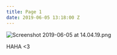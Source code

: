 ```yaml
---
title: Page 1
date: 2019-06-05 13:18:00 Z
---
```


![Screenshot 2019-06-05 at 14.04.19.png](/uploads/Screenshot%202019-06-05%20at%2014.04.19.png)

HAHA <3